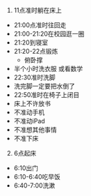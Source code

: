 1. 11点准时躺在床上
  - 21:00点准时往回走
  - 21:00-21:20在校园逛一圈
  - 21:20到寝室
  - 21:20-22点锻炼
    - 俯卧撑
  - 半个小时洗衣服 或看数学
  - 22:30准时洗脚
  - 洗完脚一定要把水倒了
  - 22:50准时在椅子上闭目
  - 床上不许放书
  - 不准动手机
  - 不准动iPad
  - 不准想其他事情
  - 不准下床
2. 6点起床
  - 6:10出门
  - 6:10-6:40吃早饭
  - 6:40-7:00洗漱
